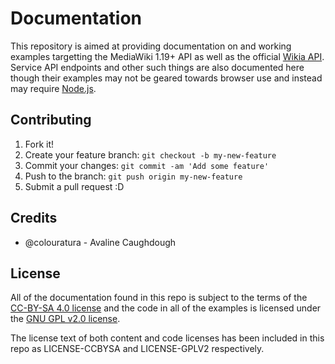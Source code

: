 # Documentation
This repository is aimed at providing documentation on and working examples targetting the MediaWiki 1.19+ API as well as the official [Wikia API](http://community.wikia.com/api/v1). Service API endpoints and other such things are also documented here though their examples may not be geared towards browser use and instead may require [Node.js](https://nodejs.org).

## Contributing

1. Fork it!
2. Create your feature branch: `git checkout -b my-new-feature`
3. Commit your changes: `git commit -am 'Add some feature'`
4. Push to the branch: `git push origin my-new-feature`
5. Submit a pull request :D

## Credits

 - @colouratura - Avaline Caughdough

## License

All of the documentation found in this repo is subject to the terms of the [CC-BY-SA 4.0 license](https://creativecommons.org/licenses/by-sa/4.0/) and the code in all of the examples is licensed under the [GNU GPL v2.0 license](https://www.gnu.org/licenses/old-licenses/gpl-2.0.en.html).

The license text of both content and code licenses has been included in this repo as LICENSE-CCBYSA and LICENSE-GPLV2 respectively.